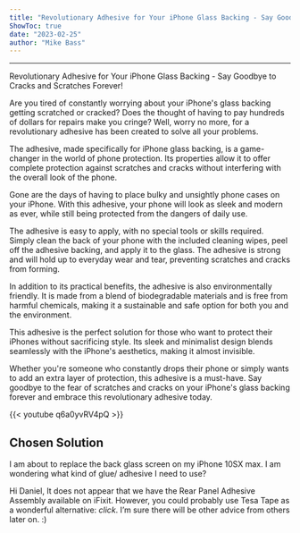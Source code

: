 ```yaml
---
title: "Revolutionary Adhesive for Your iPhone Glass Backing - Say Goodbye to Cracks and Scratches Forever!"
ShowToc: true 
date: "2023-02-25"
author: "Mike Bass"
---
```

*****
Revolutionary Adhesive for Your iPhone Glass Backing - Say Goodbye to Cracks and Scratches Forever!

Are you tired of constantly worrying about your iPhone's glass backing getting scratched or cracked? Does the thought of having to pay hundreds of dollars for repairs make you cringe? Well, worry no more, for a revolutionary adhesive has been created to solve all your problems.

The adhesive, made specifically for iPhone glass backing, is a game-changer in the world of phone protection. Its properties allow it to offer complete protection against scratches and cracks without interfering with the overall look of the phone.

Gone are the days of having to place bulky and unsightly phone cases on your iPhone. With this adhesive, your phone will look as sleek and modern as ever, while still being protected from the dangers of daily use.

The adhesive is easy to apply, with no special tools or skills required. Simply clean the back of your phone with the included cleaning wipes, peel off the adhesive backing, and apply it to the glass. The adhesive is strong and will hold up to everyday wear and tear, preventing scratches and cracks from forming.

In addition to its practical benefits, the adhesive is also environmentally friendly. It is made from a blend of biodegradable materials and is free from harmful chemicals, making it a sustainable and safe option for both you and the environment.

This adhesive is the perfect solution for those who want to protect their iPhones without sacrificing style. Its sleek and minimalist design blends seamlessly with the iPhone's aesthetics, making it almost invisible.

Whether you're someone who constantly drops their phone or simply wants to add an extra layer of protection, this adhesive is a must-have. Say goodbye to the fear of scratches and cracks on your iPhone's glass backing forever and embrace this revolutionary adhesive today.

{{< youtube q6a0yvRV4pQ >}} 



## Chosen Solution
 I am about to replace the back glass screen on my iPhone 10SX max. I am wondering what kind of glue/ adhesive I need to use?

 Hi Daniel,
It does not appear that we have the Rear Panel Adhesive Assembly available on iFixit. However, you could probably use Tesa Tape as a wonderful alternative: *click*.
I’m sure there will be other advice from others later on. :)




